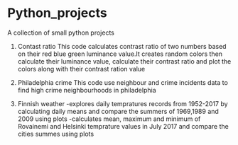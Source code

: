 # Python_projects
A collection of small python projects
1. Contast ratio
This code calculates contrast ratio of two numbers based on their red blue green luminance value.It creates random colors then calculate their luminance value, calculate their contrast ratio and plot the colors along with their contrast ration value

2. Philadelphia crime 
This code use neighbour and crime incidents data to find high crime neighbourhoods in philadelphia

3. Finnish weather
 -explores daily tempratures records from 1952-2017 by calculating daily means
and compare the summers of 1969,1989 and 2009 using plots
-calculates mean, maximum and minimum of Rovainemi and Helsinki temprature values in July 2017
and compare the cities summes using plots